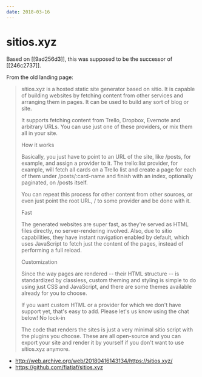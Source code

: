 ```yaml
---
date: 2018-03-16
---
```


# sitios.xyz

Based on [[9ad256d3]], this was supposed to be the successor of [[246c2737]].

From the old landing page:

> sítios.xyz is a hosted static site generator based on sitio. It is capable of building websites by fetching content from other services and arranging them in pages. It can be used to build any sort of blog or site.
>
> It supports fetching content from Trello, Dropbox, Evernote and arbitrary URLs. You can use just one of these providers, or mix them all in your site.
>
> How it works
>
> Basically, you just have to point to an URL of the site, like /posts, for example, and assign a provider to it. The trello:list provider, for example, will fetch all cards on a Trello list and create a page for each of them under /posts/:card-name and finish with an index, optionally paginated, on /posts itself.
>
> You can repeat this process for other content from other sources, or even just point the root URL, / to some provider and be done with it.
>
> Fast
>
> The generated websites are super fast, as they're served as HTML files directly, no server-rendering involved. Also, due to sitio capabilities, they have instant navigation enabled by default, which uses JavaScript to fetch just the content of the pages, instead of performing a full reload.
>
> Customization
>
> Since the way pages are rendered -- their HTML structure -- is standardized by classless, custom theming and styling is simple to do using just CSS and JavaScript, and there are some themes available already for you to choose.
>
> If you want custom HTML or a provider for which we don't have support yet, that's easy to add. Please let's us know using the chat below!
> No lock-in
>
> The code that renders the sites is just a very minimal sitio script with the plugins you choose. These are all open-source and you can export your site and render it by yourself if you don't want to use sítios.xyz anymore.


- <http://web.archive.org/web/20180416143134/https://sitios.xyz/>
- <https://github.com/fiatjaf/sitios.xyz>
